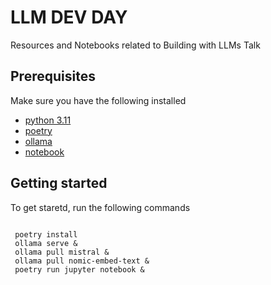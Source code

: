 # LLM DEV DAY
Resources and Notebooks related to Building with LLMs Talk

## Prerequisites
Make sure you have the following installed
* [python 3.11](https://www.python.org/downloads/)
* [poetry](https://pypi.org/project/poetry/)
* [ollama](https://github.com/ollama/ollama)
* [notebook](https://pypi.org/project/notebook/)

## Getting started 

To get staretd, run the following commands

```

 poetry install
 ollama serve &
 ollama pull mistral &
 ollama pull nomic-embed-text &
 poetry run jupyter notebook &

```
